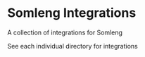 # Somleng Integrations

A collection of integrations for Somleng

See each individual directory for integrations
